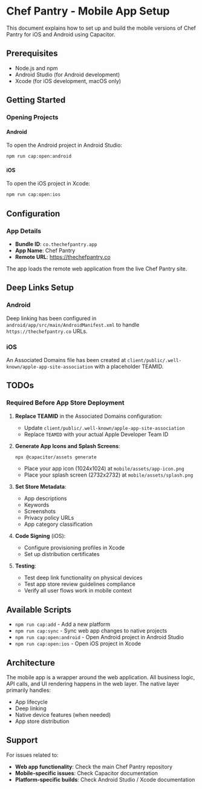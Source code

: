 # Chef Pantry - Mobile App Setup

This document explains how to set up and build the mobile versions of Chef Pantry for iOS and Android using Capacitor.

## Prerequisites

- Node.js and npm
- Android Studio (for Android development)
- Xcode (for iOS development, macOS only)

## Getting Started

### Opening Projects

#### Android
To open the Android project in Android Studio:
```bash
npm run cap:open:android
```

#### iOS
To open the iOS project in Xcode:
```bash
npm run cap:open:ios
```

## Configuration

### App Details
- **Bundle ID**: `co.thechefpantry.app`
- **App Name**: Chef Pantry
- **Remote URL**: https://thechefpantry.co

The app loads the remote web application from the live Chef Pantry site.

## Deep Links Setup

### Android
Deep linking has been configured in `android/app/src/main/AndroidManifest.xml` to handle `https://thechefpantry.co` URLs.

### iOS
An Associated Domains file has been created at `client/public/.well-known/apple-app-site-association` with a placeholder TEAMID.

## TODOs

### Required Before App Store Deployment

1. **Replace TEAMID** in the Associated Domains configuration:
   - Update `client/public/.well-known/apple-app-site-association` 
   - Replace `TEAMID` with your actual Apple Developer Team ID

2. **Generate App Icons and Splash Screens**:
   ```bash
   npx @capacitor/assets generate
   ```
   - Place your app icon (1024x1024) at `mobile/assets/app-icon.png`
   - Place your splash screen (2732x2732) at `mobile/assets/splash.png`

3. **Set Store Metadata**:
   - App descriptions
   - Keywords
   - Screenshots
   - Privacy policy URLs
   - App category classification

4. **Code Signing** (iOS):
   - Configure provisioning profiles in Xcode
   - Set up distribution certificates

5. **Testing**:
   - Test deep link functionality on physical devices
   - Test app store review guidelines compliance
   - Verify all user flows work in mobile context

## Available Scripts

- `npm run cap:add` - Add a new platform
- `npm run cap:sync` - Sync web app changes to native projects
- `npm run cap:open:android` - Open Android project in Android Studio
- `npm run cap:open:ios` - Open iOS project in Xcode

## Architecture

The mobile app is a wrapper around the web application. All business logic, API calls, and UI rendering happens in the web layer. The native layer primarily handles:
- App lifecycle
- Deep linking
- Native device features (when needed)
- App store distribution

## Support

For issues related to:
- **Web app functionality**: Check the main Chef Pantry repository
- **Mobile-specific issues**: Check Capacitor documentation
- **Platform-specific builds**: Check Android Studio / Xcode documentation